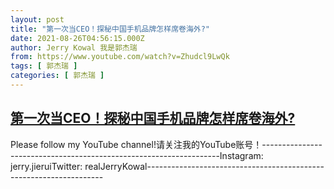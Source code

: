 ```yaml
---
layout: post
title: "第一次当CEO！探秘中国手机品牌怎样席卷海外?"
date: 2021-08-26T04:56:15.000Z
author: Jerry Kowal 我是郭杰瑞
from: https://www.youtube.com/watch?v=Zhudcl9LwQk
tags: [ 郭杰瑞 ]
categories: [ 郭杰瑞 ]
---
```

<!--1629953775000-->
[第一次当CEO！探秘中国手机品牌怎样席卷海外?](https://www.youtube.com/watch?v=Zhudcl9LwQk)
------

<div>
Please follow my YouTube channel!请关注我的YouTube账号！-------------------------------------------------------------------Instagram:  jerry.jieruiTwitter:  realJerryKowal-------------------------------------------------------------------
</div>
